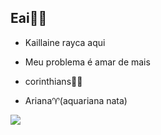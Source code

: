 ## Eai🦋🌈

- Kaillaine rayca aqui

- Meu problema é amar de mais
- corinthians🖤🤍
- Ariana♈(aquariana nata)

![](https://media1.tenor.com/m/VSVDHzb_XW4AAAAC/vai-pra-cima-torcida.gif)
